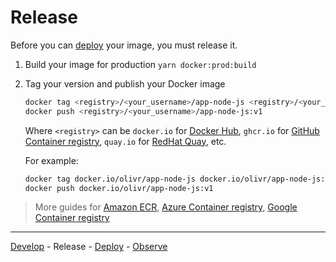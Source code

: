 # Release

Before you can [deploy](deployment.md) your image, you must release it.

1. Build your image for production `yarn docker:prod:build`

2. Tag your version and publish your Docker image

   ```sh
   docker tag <registry>/<your_username>/app-node-js <registry>/<your_username>/app-node-js:v1
   docker push <registry>/<your_username>/app-node-js:v1
   ```

   Where `<registry>` can be `docker.io` for [Docker Hub](https://docs.docker.com/docker-hub/), `ghcr.io` for [GitHub Container registry](https://docs.github.com/en/packages/working-with-a-github-packages-registry/working-with-the-container-registry#pushing-container-images), `quay.io` for [RedHat Quay](https://docs.quay.io/solution/getting-started.html), etc.

   For example:

   ```sh
   docker tag docker.io/olivr/app-node-js docker.io/olivr/app-node-js:v1
   docker push docker.io/olivr/app-node-js:v1
   ```

> More guides for [Amazon ECR](https://docs.aws.amazon.com/AmazonECR/latest/userguide/docker-push-ecr-image.html), [Azure Container registry](https://docs.microsoft.com/en-us/azure/container-registry/container-registry-get-started-docker-cli?tabs=azure-cli), [Google Container registry](https://cloud.google.com/container-registry/docs/pushing-and-pulling)

---

[Develop](development.md) - Release - [Deploy](deployment.md) - [Observe](observability.md)
